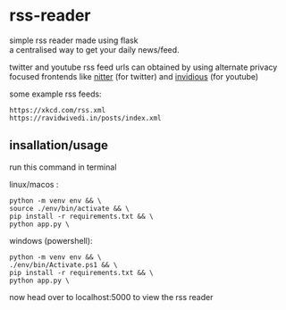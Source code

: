 # rss-reader

simple rss reader made using flask  
a centralised way to get your daily news/feed.

twitter and youtube rss feed urls can obtained by using alternate privacy focused frontends like [nitter](https://nitter.soopy.moe/) (for twitter) and [invidious](https://inv.in.projectsegfau.lt/)  (for youtube)

some example rss feeds:
```
https://xkcd.com/rss.xml
https://ravidwivedi.in/posts/index.xml
```

## insallation/usage

run this command in terminal

linux/macos :

```
python -m venv env && \
source ./env/bin/activate && \
pip install -r requirements.txt && \
python app.py \
```

windows (powershell):

```
python -m venv env && \
./env/bin/Activate.ps1 && \
pip install -r requirements.txt && \
python app.py \
```

now head over to localhost:5000 to view the rss reader
